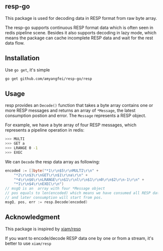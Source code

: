 ## resp-go
This package is used for decoding data in RESP format from raw byte array.

The resp-go supports continuous RESP format data which is often seen in redis pipeline scene. Besides it also supports decoding in lazy mode, which means the package can cache incomplete RESP data and wait for the rest data flow.

## Installation

Use `go get`, it's simple

```bash
go get github.com/amyangfei/resp-go/resp
```

## Usage
resp provides an `Decode()` function that takes a byte array contains one or more RESP messages and returns an array of `*Message`, the latest consumption postion and error. The `Message` represents a RESP object.

For example, we have a byte array of four RESP messages, which represents a pipeline operation in redis:

```bash
>>> MULTI
>>> GET a
>>> LRANGE 0 -1
>>> EXEC
```

We can `Decode` the resp data array as following:

```go
encoded := []byte("*1\r\n$5\r\nMULTI\r\n" +
    "*2\r\n$3\r\nGET\r\n$1\r\na\r\n" +
    "*4\r\n$6\r\nLRANGE\r\n$1\r\nl\r\n$1\r\n0\r\n$2\r\n-1\r\n" +
    "*1\r\n$4\r\nEXEC\r\n")
// msgQ is an  array with four *Message object
// pos equals to len(encoded) which means we have consumed all RESP data in encoded
// and later consumption will start from pos.
msgQ, pos, err := resp.Decode(encoded)
```

## Acknowledgment
This package is inspired by [xiam/resp](https://github.com/xiam/resp)

If you want to encode/decode RESP data one by one or from a stream, it's better to use `xiam/resp`

